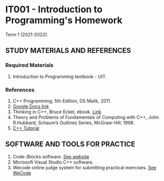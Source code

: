 # IT001 - Introduction to Programming's Homework
Term 1 (2021-2022).

## STUDY MATERIALS AND REFERENCES
### Required Materials
1. Introduction to Programming textbook - UIT.

### References
1. C++ Programming, 5th Edition, DS Malik, 2011.
2. [Google Docs link](https://docs.google.com/file/d/0BxbayAAcS8IiMWxuN3pJLTlpUHM/edit)
3. Thinking in C++, Bruce Eckel, ebook. [Link](http://www.mindview.net/Books/TICPP/ThinkingInCPP2e.html)
4. Theory and Problems of Fundamentals of Computing with C++, John R.Hubbard, Schaum’s Outlines Series, McGraw-Hill, 1998.
5. [C++ Tutorial](http://www.cplusplus.com/doc/tutorial/)

## SOFTWARE AND TOOLS FOR PRACTICE
1. Code::Blocks software. [See website](http://www.codeblocks.org/)
2. Microsoft Visual Studio C++ software.
3. Wecode online judge system for submitting practical exercises. [See WeCode](http://cs.uit.edu.vn/wecode/)
